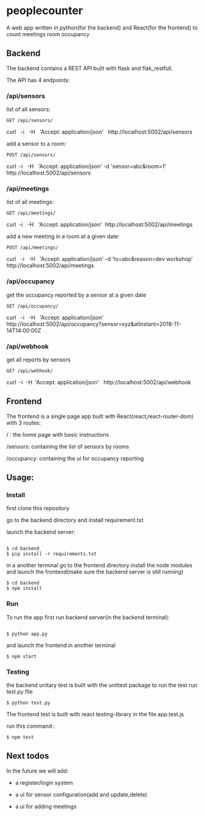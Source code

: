# peoplecounter

A web app written in python(for the backend) and React(for the frontend)
to count meetings room occupancy

## Backend 

The backend contains a REST API built with flask and flak_restfull.

The API has 4 endpoints:


 ### /api/sensors

  list of all sensors:

 `GET /api/sensors/`

 curl &nbsp; -i &nbsp; -H &nbsp; 'Accept: application/json' &nbsp; http://localhost:5002/api/sensors

 add a sensor to a room:

  `POST /api/sensors/`

 curl &nbsp;-i  &nbsp; -H &nbsp; 'Accept: application/json' -d 'sensor=abc&room=1'&nbsp; http://localhost:5002/api/sensors


 ### /api/meetings

 
  list of all meetings:

 `GET /api/meetings/`

 curl &nbsp;-i  &nbsp; -H &nbsp; 'Accept: application/json'&nbsp; http://localhost:5002/api/meetings

 add a new meeting in a room at a given date:

  `POST /api/meetings/`

 curl &nbsp; -i &nbsp; -H &nbsp; 'Accept: application/json' -d 'ts=abc&reason=dev workshop' &nbsp; http://localhost:5002/api/meetings

### /api/occupancy

get the occupancy reported by a sensor at a given date

 `GET /api/occupancy/`

 curl &nbsp; -i &nbsp; -H &nbsp; 'Accept: application/json' &nbsp; http://localhost:5002/api/occupancy?sensor=xyz&atInstant=2018-11-14T14:00:00Z


### /api/webhook

get all reports by sensors

 `GET /api/webhook/`

  curl &nbsp;-i &nbsp;-H  &nbsp;'Accept: application/json' &nbsp; http://localhost:5002/api/webhook



## Frontend 

The frontend is a single page app built with React(react,react-router-dom)
with 3 routes:

/ : the home page with basic instructions

/sensors: containing the list of sensors by rooms

/occupancy: containing the ui for occupancy reporting

## Usage:

### Install 


first clone this repository

go to the backend  directory and install requirement.txt

launch the backend server:

```

$ cd backend
$ pip install -r requirements.txt

```

in a another terminal go to the frontend directory 
install the  node modules and launch the frontend(make sure the backend server is still running)

```
$ cd backend
$ npm install

```

### Run

To run the app first run backend server(in the backend terminal):

```

$ python app.py

```
  and launch the frontend in another terminal

```
$ npm start
```
### Testing

the backend unitary test is built with the unittest package
to run the test run test.py file 
```
$ python test.py
```

The frontend test is built with react testing-library
in the file app.test.js

run this command :

```
$ npm test
```


## Next todos

In the future we will add:

* a register/login system

* a ui for sensor configuration(add and update,delete)

* a ui for adding meetings 
